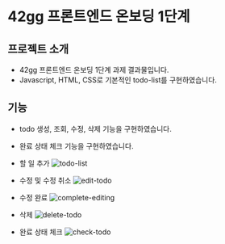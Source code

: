 # 42gg 프론트엔드 온보딩 1단계

## 프로젝트 소개

- 42gg 프론트엔드 온보딩 1단계 과제 결과물입니다.
- Javascript, HTML, CSS로 기본적인 todo-list를 구현하였습니다.

## 기능

- todo 생성, 조회, 수정, 삭제 기능을 구현하였습니다.
- 완료 상태 체크 기능을 구현하였습니다.

- 할 일 추가
![todo-list](images/todo-list1.png)

- 수정 및 수정 취소
![edit-todo](images/todo-list2.png)

- 수정 완료
![complete-editing](images/todo-list3.png)

- 삭제
![delete-todo](images/todo-list4.png)

- 완료 상태 체크
![check-todo](images/todo-list5.png)